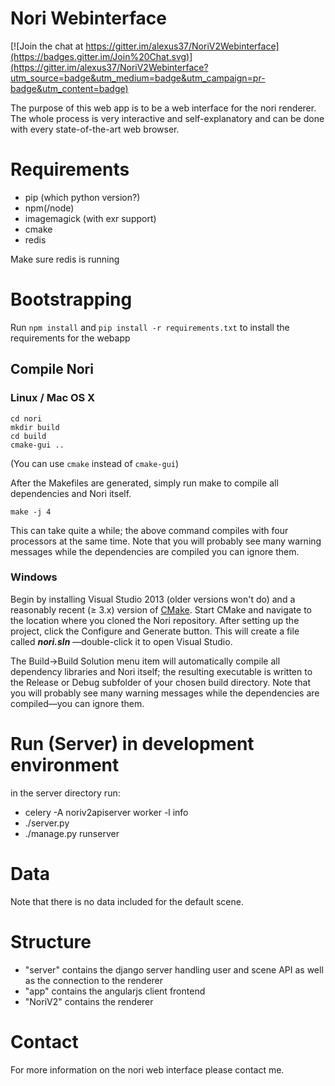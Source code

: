 ﻿# Nori Webinterface

[![Join the chat at https://gitter.im/alexus37/NoriV2Webinterface](https://badges.gitter.im/Join%20Chat.svg)](https://gitter.im/alexus37/NoriV2Webinterface?utm_source=badge&utm_medium=badge&utm_campaign=pr-badge&utm_content=badge)

The purpose of this web app is to be a web interface for the nori renderer. The whole process is very interactive and self-explanatory and can be done with every state-of-the-art web browser.

# Requirements

- pip (which python version?)
- npm(/node)
- imagemagick (with exr support)
- cmake
- redis

Make sure redis is running

# Bootstrapping

Run `npm install` and `pip install -r requirements.txt` to install the requirements for the webapp

## Compile Nori

### Linux / Mac OS X

```
cd nori
mkdir build
cd build
cmake-gui ..
```
(You can use `cmake` instead of `cmake-gui`)

After the Makefiles are generated, simply run make to compile all dependencies and Nori itself.

```
make -j 4
```

This can take quite a while; the above command compiles with four processors at the same time. Note that you will probably see many warning messages while the dependencies are compiled you can ignore them.

### Windows

Begin by installing Visual Studio 2013 (older versions won't do) and a reasonably recent (≥ 3.x) version of [CMake][cmake]. Start CMake and navigate to the location where you cloned the Nori repository.
After setting up the project, click the Configure and Generate button. This will create a file called ***nori.sln*** —double-click it to open Visual Studio.

The Build->Build Solution menu item will automatically compile all dependency libraries and Nori itself; the resulting executable is written to the Release or Debug subfolder of your chosen build directory. Note that you will probably see many warning messages while the dependencies are compiled—you can ignore them.

# Run (Server) in development environment

in the server directory run:
- celery -A noriv2apiserver worker -l info
- ./server.py
- ./manage.py runserver

# Data

Note that there is no data included for the default scene.

# Structure

- "server" contains the django server handling user and scene API as well as the connection to the renderer
- "app" contains the angularjs client frontend
- "NoriV2" contains the renderer

# Contact

For more information on the nori web interface please contact me.


[web-app]: https://bitbucket.org/Alexus/noriwebinterface
[git]: http://git-scm.com/
[node]: http://nodejs.org/
[cmake]: http://www.cmake.org/download/
[protractor]: https://github.com/angular/protractor
[bower]: http://bower.io/
[http-server]: https://github.com/nodeapps/http-server
[karma]: https://github.com/karma-runner/karma
[pip]: https://bootstrap.pypa.io/get-pip.py
[webapp]: http://localhost:7001

[linuxCmake]: app/images/linux-cmake.png?raw=true "Set the build type to Unix Makefiles and then press the Configure and Generate buttons."
